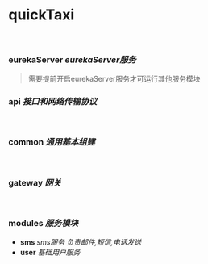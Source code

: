 # quickTaxi
&nbsp;
### eurekaServer *eurekaServer服务*
>需要提前开启eurekaServer服务才可运行其他服务模块
&nbsp;
### api *接口和网络传输协议*
&nbsp;
### common *通用基本组建*
&nbsp;
### gateway *网关*
&nbsp;
### modules *服务模块*
 - **sms** *sms服务 负责邮件,短信,电话发送*
 - **user** *基础用户服务*
 


